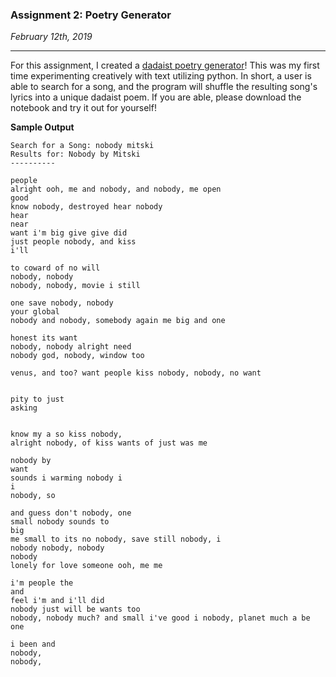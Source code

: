 ### Assignment 2: Poetry Generator

*February 12th, 2019*

---
For this assignment, I created a [dadaist poetry generator](poetry_generator.ipynb)! This was my first time experimenting creatively with text utilizing python. In short, a user is able to search for a song, and the program will shuffle the resulting song's lyrics into a unique dadaist poem. If you are able, please download the notebook and try it out for yourself!

**Sample Output**

```
Search for a Song: nobody mitski
Results for: Nobody by Mitski
----------

people 
alright ooh, me and nobody, and nobody, me open 
good 
know nobody, destroyed hear nobody 
hear 
near 
want i'm big give give did 
just people nobody, and kiss 
i'll 

to coward of no will 
nobody, nobody 
nobody, nobody, movie i still 

one save nobody, nobody 
your global 
nobody and nobody, somebody again me big and one 

honest its want 
nobody, nobody alright need 
nobody god, nobody, window too 

venus, and too? want people kiss nobody, nobody, no want 


pity to just 
asking 


know my a so kiss nobody, 
alright nobody, of kiss wants of just was me 

nobody by 
want 
sounds i warming nobody i 
i 
nobody, so 

and guess don't nobody, one 
small nobody sounds to 
big 
me small to its no nobody, save still nobody, i 
nobody nobody, nobody 
nobody 
lonely for love someone ooh, me me 

i'm people the 
and 
feel i'm and i'll did 
nobody just will be wants too 
nobody, nobody much? and small i've good i nobody, planet much a be one 

i been and 
nobody, 
nobody, 
```
